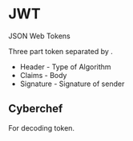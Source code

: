 # JWT

JSON Web Tokens

Three part token separated by .

- Header - Type of Algorithm
- Claims - Body
- Signature - Signature of sender

## Cyberchef

For decoding token.
